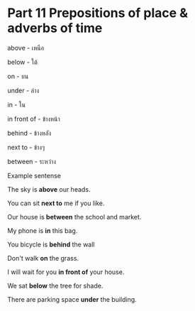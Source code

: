 # Part 11 Prepositions of place & adverbs of time

 above - เหนือ

 below - ใต้

 on - บน

 under - ล่าง

 in - ใน
 
 in front of - ข้างหน้า

 behind - ข้างหลัง

 next to - ข้างๆ

 between -  ระหว่าง 


Example sentense

The sky is **above** our heads.

You can sit **next to** me if you like.

Our house is **between** the school and market.

My phone is **in** this bag.

You bicycle is **behind** the wall

Don't walk **on** the grass.

I will wait for you **in front of** your house.

We sat  **below** the tree for shade.

There are parking space **under** the building.

 